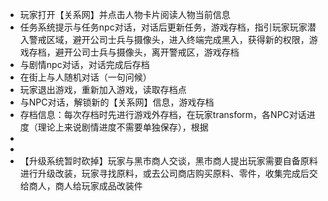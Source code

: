 - 玩家打开【关系网】并点击人物卡片阅读人物当前信息
- 任务系统提示与任务npc对话，对话后更新任务，游戏存档，指引玩家玩家潜入警戒区域，避开公司士兵与摄像头，进入终端完成黑入，获得新的权限，游戏存档，避开公司士兵与摄像头，离开警戒区，游戏存档
- 与剧情npc对话，对话完成后存档
- 在街上与人随机对话（一句问候）
- 玩家退出游戏，重新加入游戏，读取存档点
- 与NPC对话，解锁新的【关系网】信息，游戏存档
- 存档信息：每次存档时先进行游戏外存档，在玩家transform，各NPC对话进度（理论上来说剧情进度不需要单独保存），根据
-
-
- 【升级系统暂时砍掉】玩家与黑市商人交谈，黑市商人提出玩家需要自备原料进行升级改装，玩家寻找原料，或去公司商店购买原料、零件，收集完成后交给商人，商人给玩家成品改装件